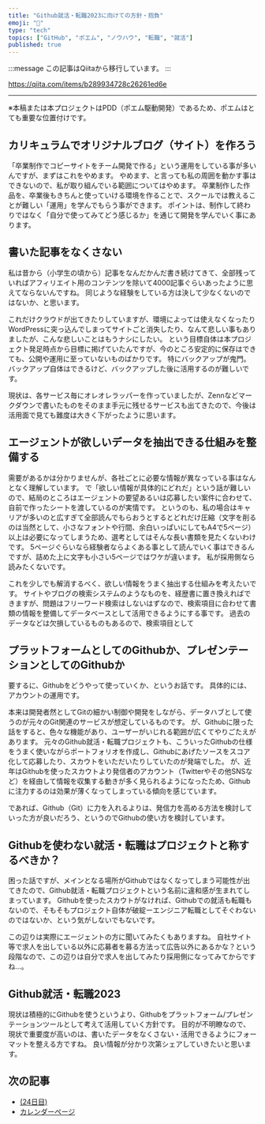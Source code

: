 ```yaml
---
title: "Github就活・転職2023に向けての方針・抱負"
emoji: "📝"
type: "tech"
topics: ["GitHub", "ポエム", "ノウハウ", "転職", "就活"]
published: true
---
```


:::message
この記事はQiitaから移行しています。
:::

https://qiita.com/items/b289934728c26261ed6e

---

※本稿または本プロジェクトはPDD（ポエム駆動開発）であるため、ポエムはとても重要な位置付けです。

## カリキュラムでオリジナルブログ（サイト）を作ろう
「卒業制作でコピーサイトをチーム開発で作る」という運用をしている事が多いんですが、まずはこれをやめます。
やめます、と言っても私の周囲を動かす事はできないので、私が取り組んでいる範囲についてはやめます。
卒業制作した作品を、卒業後もきちんと使っていける環境を作ることで、スクールでは教えることが難しい「運用」を学んでもらう事ができます。
ポイントは、制作して終わりではなく「自分で使ってみてどう感じるか」を通じて開発を学んでいく事にあります。

## 書いた記事をなくさない
私は昔から（小学生の頃から）記事をなんだかんだ書き続けてきて、全部残っていればアフィリエイト用のコンテンツを除いて4000記事ぐらいあったように思えてならないんですね。
同じような経験をしている方は決して少なくないのではないか、と思います。

これだけクラウドが出てきたりしていますが、環境によっては使えなくなったりWordPressに突っ込んでしまってサイトごと消失したり、なんて悲しい事もありましたが、こんな悲しいことはもうナシにしたい。
という目標自体は本プロジェクト発足時点から目標に掲げていたんですが、今のところ安定的に保存はできても、公開や運用に至っていないものばかりです。
特にバックアップが鬼門。バックアップ自体はできるけど、バックアップした後に活用するのが難しいです。

現状は、各サービス毎にオレオレラッパーを作っていましたが、Zennなどマークダウンで書いたものをそのまま手元に残せるサービスも出てきたので、今後は活用面で見ても難度は大きく下がったように思います。

## エージェントが欲しいデータを抽出できる仕組みを整備する
需要があるかは分かりませんが、各社ごとに必要な情報が異なっている事はなんとなく理解しています。
で「欲しい情報が具体的にどれだ」という話が難しいので、結局のところはエージェントの要望あるいは応募したい案件に合わせて、自前で作ったシートを渡しているのが実情です。
というのも、私の場合はキャリアが多いのと広すぎて全部読んでもらおうとするとどれだけ圧縮（文字を削るのは当然として、小さなフォントや行間、余白いっぱいにしてもA4で5ページ）以上は必要になってしまうため、選考としてはそんな長い書類を見たくないわけです。
5ページぐらいなら経験者ならよくある事として読んでいく事はできるんですが、詰めた上に文字も小さい5ページではワケが違います。
私が採用側なら読みたくないです。

これを少しでも解消するべく、欲しい情報をうまく抽出する仕組みを考えたいです。
サイトやブログの検索システムのようなものを、経歴書に置き換えればできますが、問題はフリーワード検索はしないはずなので、検索項目に合わせて書類の情報を整備してデータベースとして活用できるようにする事です。
過去のデータなどは欠損しているものもあるので、検索項目として

## プラットフォームとしてのGithubか、プレゼンテーションとしてのGithubか
要するに、Githubをどうやって使っていくか、というお話です。
具体的には、アカウントの運用です。

本来は開発者然としてGitの細かい制御や開発をしながら、データハブとして使うのが元々のGit関連のサービスが想定しているものです。
が、Githubに限った話をすると、色々な機能があり、ユーザーがいじれる範囲が広くてやりごたえがあります。
元々のGithub就活・転職プロジェクトも、こういったGithubの仕様をうまく使いながらポートフォリオを作成し、Githubにあげたソースをスコア化して応募したり、スカウトをいただいたりしていたのが発端でした。
が、近年はGithubを使ったスカウトより発信者のアカウント（Twitterやその他SNSなど）を経由して情報を収集する動きが多く見られるようになったため、Githubに注力するのは効果が薄くなってしまっている傾向を感じています。

であれば、Github（Git）に力を入れるよりは、発信力を高める方法を検討していった方が良いだろう、というのでGithubの使い方を検討しています。

## Githubを使わない就活・転職はプロジェクトと称するべきか？
困った話ですが、メインとなる場所がGithubではなくなってしまう可能性が出てきたので、Github就活・転職プロジェクトという名前に違和感が生まれてしまっています。
Githubを使ったスカウトがなければ、Githubでの就活も転職もないので、そもそもプロジェクト自体が破綻ーエンジニア転職としてそぐわないのではないか、という気がしないでもないです。

この辺りは実際にエージェントの方に聞いてみたくもありますね。
自社サイト等で求人を出している以外に応募者を募る方法って広告以外にあるかな？という段階なので、この辺りは自分で求人を出してみたり採用側になってみてからですね…。

## Github就活・転職2023
現状は積極的にGithubを使うというより、Githubをプラットフォーム/プレゼンテーションツールとして考えて活用していく方針です。
目的が不明瞭なので、現状で重要度が高いのは、書いたデータをなくさない・活用できるようにフォーマットを整える方ですね。
良い情報が分かり次第シェアしていきたいと思います。

## 次の記事
- [(24日目) ](https://qiita.com/nomurasan/items/)
- [カレンダーページ](https://qiita.com/advent-calendar/2022/oreno_nomurasan2022)

